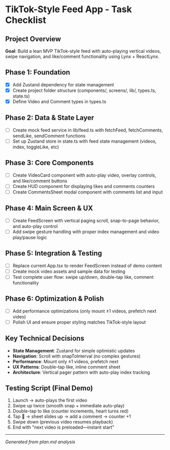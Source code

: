 # TikTok-Style Feed App - Task Checklist

## Project Overview
**Goal**: Build a lean MVP TikTok-style feed with auto-playing vertical videos, swipe navigation, and like/comment functionality using Lynx + ReactLynx.

## Phase 1: Foundation
- [x] Add Zustand dependency for state management
- [x] Create project folder structure (components/, screens/, lib/, types.ts, state.ts)
- [x] Define Video and Comment types in types.ts

## Phase 2: Data & State Layer
- [ ] Create mock feed service in lib/feed.ts with fetchFeed, fetchComments, sendLike, sendComment functions
- [ ] Set up Zustand store in state.ts with feed state management (videos, index, toggleLike, etc)

## Phase 3: Core Components
- [ ] Create VideoCard component with auto-play video, overlay controls, and like/comment buttons
- [ ] Create HUD component for displaying likes and comments counters
- [ ] Create CommentsSheet modal component with comments list and input

## Phase 4: Main Screen & UX
- [ ] Create FeedScreen with vertical paging scroll, snap-to-page behavior, and auto-play control
- [ ] Add swipe gesture handling with proper index management and video play/pause logic

## Phase 5: Integration & Testing
- [ ] Replace current App.tsx to render FeedScreen instead of demo content
- [ ] Create mock video assets and sample data for testing
- [ ] Test complete user flow: swipe up/down, double-tap like, comment functionality

## Phase 6: Optimization & Polish
- [ ] Add performance optimizations (only mount ±1 videos, prefetch next video)
- [ ] Polish UI and ensure proper styling matches TikTok-style layout

## Key Technical Decisions
- **State Management**: Zustand for simple optimistic updates
- **Navigation**: Scroll with snapToInterval (no complex gestures)
- **Performance**: Mount only ±1 videos, prefetch next
- **UX Patterns**: Double-tap like, inline comment sheet
- **Architecture**: Vertical pager pattern with auto-play index tracking

## Testing Script (Final Demo)
1. Launch → auto-plays the first video
2. Swipe up twice (smooth snap + immediate auto-play)
3. Double-tap to like (counter increments, heart turns red)
4. Tap 💬 → sheet slides up → add a comment → counter +1
5. Swipe down (previous video resumes playback)
6. End with "next video is preloaded—instant start"

---

*Generated from plan.md analysis*